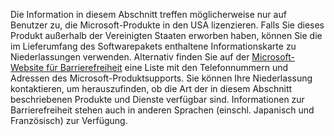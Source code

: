Die Information in diesem Abschnitt treffen möglicherweise nur auf Benutzer zu, die Microsoft-Produkte in den USA lizenzieren. Falls Sie dieses Produkt außerhalb der Vereinigten Staaten erworben haben, können Sie die im Lieferumfang des Softwarepakets enthaltene Informationskarte zu Niederlassungen verwenden. Alternativ finden Sie auf der [Microsoft-Website für Barrierefreiheit](http://go.microsoft.com/fwlink/?LinkId=8431) eine Liste mit den Telefonnummern und Adressen des Microsoft-Produktsupports. Sie können Ihre Niederlassung kontaktieren, um herauszufinden, ob die Art der in diesem Abschnitt beschriebenen Produkte und Dienste verfügbar sind. Informationen zur Barrierefreiheit stehen auch in anderen Sprachen (einschl. Japanisch und Französisch) zur Verfügung.

<!--HONumber=Oct16_HO1-->


